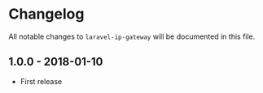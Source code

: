 # Changelog

All notable changes to `laravel-ip-gateway` will be documented in this file.

## 1.0.0 - 2018-01-10

- First release